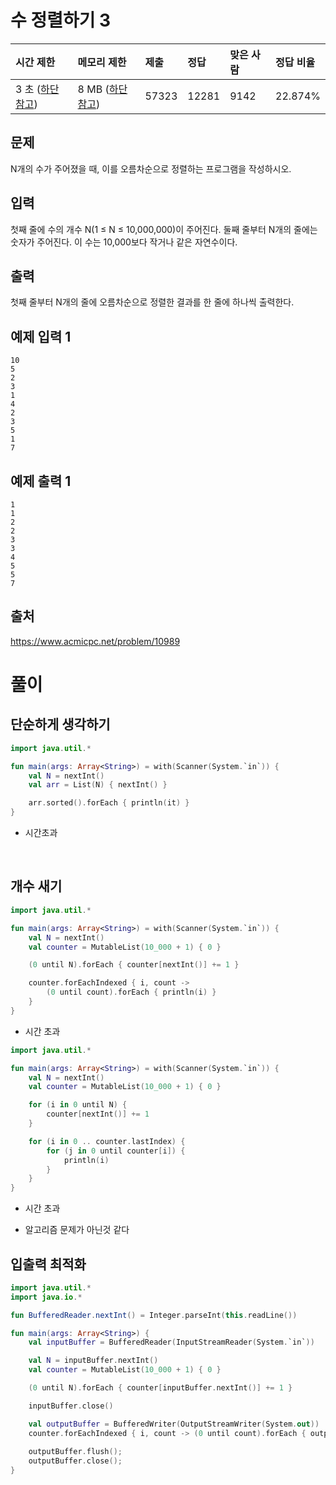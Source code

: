 # 수 정렬하기 3

| 시간 제한                                                  | 메모리 제한                                                | 제출  | 정답  | 맞은 사람 | 정답 비율 |
| :--------------------------------------------------------- | :--------------------------------------------------------- | :---- | :---- | :-------- | :-------- |
| 3 초 ([하단 참고](https://www.acmicpc.net/problem/10989#)) | 8 MB ([하단 참고](https://www.acmicpc.net/problem/10989#)) | 57323 | 12281 | 9142      | 22.874%   |

## 문제

N개의 수가 주어졌을 때, 이를 오름차순으로 정렬하는 프로그램을 작성하시오.

## 입력

첫째 줄에 수의 개수 N(1 ≤ N ≤ 10,000,000)이 주어진다. 둘째 줄부터 N개의 줄에는 숫자가 주어진다. 이 수는 10,000보다 작거나 같은 자연수이다.

## 출력

첫째 줄부터 N개의 줄에 오름차순으로 정렬한 결과를 한 줄에 하나씩 출력한다.

## 예제 입력 1

```
10
5
2
3
1
4
2
3
5
1
7
```

## 예제 출력 1

```
1
1
2
2
3
3
4
5
5
7
```

## 출처

https://www.acmicpc.net/problem/10989



# 풀이

## 단순하게 생각하기

```kotlin
import java.util.*

fun main(args: Array<String>) = with(Scanner(System.`in`)) {
    val N = nextInt()
    val arr = List(N) { nextInt() }

    arr.sorted().forEach { println(it) }
}
```

- 시간초과

​    

## 개수 새기

```kotlin
import java.util.*

fun main(args: Array<String>) = with(Scanner(System.`in`)) {
    val N = nextInt()
    val counter = MutableList(10_000 + 1) { 0 }

    (0 until N).forEach { counter[nextInt()] += 1 }

    counter.forEachIndexed { i, count -> 
        (0 until count).forEach { println(i) } 
    }
}
```

- 시간 초과

```kotlin
import java.util.*

fun main(args: Array<String>) = with(Scanner(System.`in`)) {
    val N = nextInt()
    val counter = MutableList(10_000 + 1) { 0 }

    for (i in 0 until N) {
        counter[nextInt()] += 1
    }

    for (i in 0 .. counter.lastIndex) {
        for (j in 0 until counter[i]) {
            println(i)
        }
    }
}
```

- 시간 초과

- 알고리즘 문제가 아닌것 같다

   

##  입출력 최적화

```kotlin
import java.util.*
import java.io.*

fun BufferedReader.nextInt() = Integer.parseInt(this.readLine())

fun main(args: Array<String>) {
    val inputBuffer = BufferedReader(InputStreamReader(System.`in`))

    val N = inputBuffer.nextInt()
    val counter = MutableList(10_000 + 1) { 0 }

    (0 until N).forEach { counter[inputBuffer.nextInt()] += 1 }

    inputBuffer.close()

    val outputBuffer = BufferedWriter(OutputStreamWriter(System.out))
    counter.forEachIndexed { i, count -> (0 until count).forEach { outputBuffer.write("$i\n") } }
    
    outputBuffer.flush();
    outputBuffer.close();
}
```

